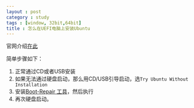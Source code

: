 ```yaml
---
layout : post
category : study
tags : [window, 32bit,64bit]
title : 怎么在UEFI电脑上安装Ubuntu
---
```


官网介绍[在此](https://help.ubuntu.com/community/UEFI)

简单步骤如下：

1. 正常通过CD或者USB安装
1. 如果无法通过硬盘启动，那么用CD/USB引导启动，选`Try Ubuntu Without Installation`
1. 安装[Boot-Repair 工具](https://help.ubuntu.com/community/Boot-Repair)，然后执行
1. 再次硬盘启动。

